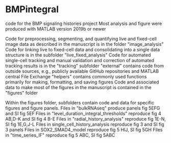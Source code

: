# BMPintegral
code for the BMP signaling histories project
Most analysis and figure were produced with MATLAB version 2019b or newer

Code for preprocessing, segmenting, and quantifying live and fixed-cell image data as described in the manuscript is in the folder "image_analysis"
Code for linking live to fixed-cell data and consolidating into a single data structure is in the subfolder "live_fixed_analysis"
Code for automated single-cell tracking and manual validation and correction of automated tracking results is in the "tracking" subfolder
"external" contains code from outside sources, e.g., publicly available GitHub repositories and MATLAB central File Exchange
"helpers" contains commonly used functions primarily for making, formatting, and saving figures
Code and associated data to make most of the figures in the manuscript is contained in the "figures" folder

Within the figures folder, subfolders contain code and data for specific figures and figure panels.
Files in "bulkRNAseq" produce panels fig 5EFG and SI fig 5EF
Files in "level_duration_integral_thresholds" reproduce fig 4 AB,D-K and SI fig 4 B-E
Files in "radial_history_analysis" reproduce fig 1E-N, SI fig 1E,G,J-L
Files in single_cell_history_analysis reproduce fig 3 and SI fig 3 panels
Files in SOX2_SMAD4_model reproduce fig 5 HIJ, SI fig 5GH
Files in "time_series_IF" reproduce fig 5 ABC, SI fig 5ABC
